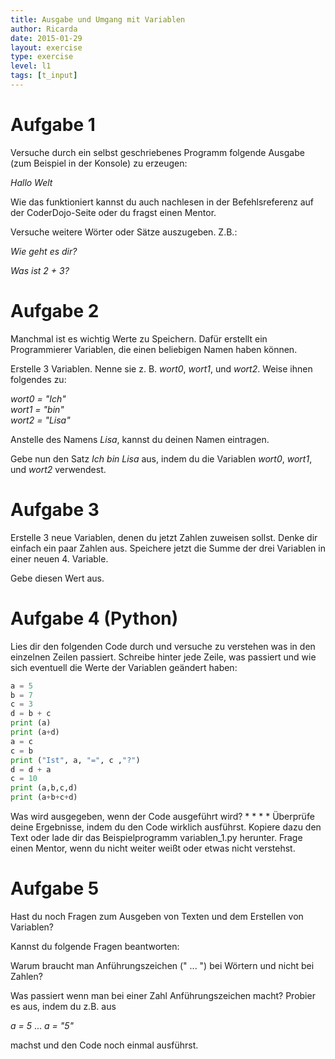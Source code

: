 ```yaml
---
title: Ausgabe und Umgang mit Variablen
author: Ricarda
date: 2015-01-29
layout: exercise
type: exercise
level: l1
tags: [t_input]
---
```


# Aufgabe 1 

Versuche durch ein selbst geschriebenes Programm folgende Ausgabe (zum Beispiel in der Konsole) zu erzeugen:

*Hallo Welt*

Wie das funktioniert kannst du auch nachlesen in der Befehlsreferenz auf der CoderDojo-Seite oder du fragst einen Mentor.

Versuche weitere Wörter oder Sätze auszugeben. Z.B.:

*Wie geht es dir?*

*Was ist 2 + 3?*


# Aufgabe 2

Manchmal ist es wichtig Werte zu Speichern. Dafür erstellt ein Programmierer Variablen, die einen beliebigen Namen haben können. 

Erstelle 3 Variablen. Nenne sie z. B. *wort0*, *wort1*, und *wort2*. Weise ihnen folgendes zu:

*wort0 = "Ich"*  
*wort1 = "bin"*  
*wort2 = "Lisa"*  

Anstelle des Namens *Lisa*, kannst du deinen Namen eintragen.

Gebe nun den Satz *Ich bin Lisa* aus, indem du die Variablen *wort0*, *wort1*, und *wort2* verwendest.

# Aufgabe 3

Erstelle 3 neue Variablen, denen du jetzt Zahlen zuweisen sollst. Denke dir einfach ein paar Zahlen aus. 
Speichere jetzt die Summe der drei Variablen in einer neuen 4. Variable.

Gebe diesen Wert aus.

# Aufgabe 4 (Python)

Lies dir den folgenden Code durch und versuche zu verstehen was in den einzelnen Zeilen passiert. Schreibe hinter jede Zeile, was passiert und wie sich eventuell die Werte der Variablen geändert haben:

```python
a = 5
b = 7
c = 3
d = b + c
print (a)
print (a+d) 
a = c
c = b
print ("Ist", a, "=", c ,"?")
d = d + a
c = 10
print (a,b,c,d)
print (a+b+c+d)
```

Was wird ausgegeben, wenn der Code ausgeführt wird? 
*
*
*
*
Überprüfe deine Ergebnisse, indem du den Code wirklich ausführst. Kopiere dazu den Text oder lade dir das Beispielprogramm variablen_1.py herunter. Frage einen Mentor, wenn du nicht weiter weißt oder etwas nicht verstehst.

# Aufgabe 5

Hast du noch Fragen zum Ausgeben von Texten und dem Erstellen von Variablen?

Kannst du folgende Fragen beantworten:

Warum braucht man Anführungszeichen (" ... ") bei Wörtern und nicht bei Zahlen?

Was passiert wenn man bei einer Zahl Anführungszeichen macht? Probier es aus, indem du z.B. aus

*a = 5* ... *a = "5"* 

machst und den Code noch einmal ausführst.

